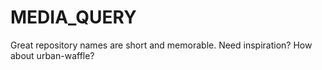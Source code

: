 # MEDIA_QUERY
Great repository names are short and memorable. Need inspiration? How about urban-waffle? 
